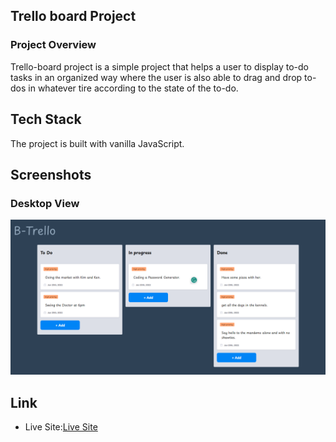 ## Trello board Project 
### Project Overview
Trello-board project is a simple project that helps a user to display to-do tasks in an organized way where the user is also able to drag and drop to-dos in whatever tire according to the state of the to-do. 

## Tech Stack
The project is built with vanilla JavaScript.

## Screenshots
### Desktop View
![](screenshots/Btrello.png)

## Link
 - Live Site:[Live Site](https://devjhex-btrello.netlify.app/) 